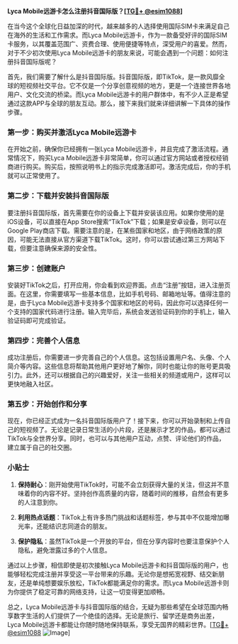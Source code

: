 **Lyca Mobile远游卡怎么注册抖音国际版？[[TG💪+ @esim1088](https://t.me/s/esim1088)]**

在当今这个全球化日益加深的时代，越来越多的人选择使用国际SIM卡来满足自己在海外的生活和工作需求。而Lyca Mobile远游卡，作为一款备受好评的国际SIM卡服务，以其覆盖范围广、资费合理、使用便捷等特点，深受用户的喜爱。然而，对于不少初次使用Lyca Mobile远游卡的朋友来说，可能会遇到一个问题：如何注册抖音国际版呢？

首先，我们需要了解什么是抖音国际版。抖音国际版，即TikTok，是一款风靡全球的短视频社交平台。它不仅是一个分享创意视频的地方，更是一个连接世界各地用户、文化交流的桥梁。而Lyca Mobile远游卡的用户群体中，有不少人正是希望通过这款APP与全球的朋友互动。那么，接下来我们就来详细讲解一下具体的操作步骤。

### 第一步：购买并激活Lyca Mobile远游卡

在开始之前，确保你已经拥有一张Lyca Mobile远游卡，并且完成了激活流程。通常情况下，购买Lyca Mobile远游卡非常简单，你可以通过官方网站或者授权经销商进行购买。购买后，按照说明书上的指示完成激活即可。激活完成后，你的手机就可以正常使用了。

### 第二步：下载并安装抖音国际版

要注册抖音国际版，首先需要在你的设备上下载并安装该应用。如果你使用的是iOS设备，可以直接在App Store搜索“TikTok”下载；如果是安卓设备，则可以在Google Play商店下载。需要注意的是，在某些国家和地区，由于网络政策的原因，可能无法直接从官方渠道下载TikTok。这时，你可以尝试通过第三方网站下载，但要注意确保来源的安全性。

### 第三步：创建账户

安装好TikTok之后，打开应用，你会看到欢迎界面。点击“注册”按钮，进入注册页面。在这里，你需要填写一些基本信息，比如手机号码、邮箱地址等。值得注意的是，由于Lyca Mobile远游卡支持多个国家和地区的号码，因此你可以选择任何一个支持的国家代码进行注册。输入完毕后，系统会发送验证码到你的手机上，输入验证码即可完成验证。

### 第四步：完善个人信息

成功注册后，你需要进一步完善自己的个人信息。这包括设置用户名、头像、个人简介等内容。这些信息将帮助其他用户更好地了解你，同时也能让你的账号更具吸引力。此外，还可以根据自己的兴趣爱好，关注一些相关的频道或用户，这样可以更快地融入社区。

### 第五步：开始创作和分享

现在，你已经正式成为一名抖音国际版用户了！接下来，你可以开始录制和上传自己的短视频了。无论是记录日常生活的小片段，还是展示才艺的作品，都可以通过TikTok与全世界分享。同时，也可以与其他用户互动，点赞、评论他们的作品，建立属于自己的社交圈。

### 小贴士

1. **保持耐心**：刚开始使用TikTok时，可能不会立刻获得大量的关注，但这并不意味着你的内容不好。坚持创作高质量的内容，随着时间的推移，自然会有更多的人注意到你。
   
2. **利用热点话题**：TikTok上有许多热门挑战和话题标签，参与其中不仅能增加曝光率，还能结识志同道合的朋友。

3. **保护隐私**：虽然TikTok是一个开放的平台，但在分享内容时也要注意保护个人隐私，避免泄露过多的个人信息。

通过以上步骤，相信即使是初次接触Lyca Mobile远游卡和抖音国际版的用户，也能够轻松完成注册并享受这一平台带来的乐趣。无论你是想拓宽视野、结交新朋友，还是单纯想要娱乐放松，TikTok都能满足你的需求。而Lyca Mobile远游卡则为你提供了稳定可靠的网络支持，让这一切变得更加顺畅。

总之，Lyca Mobile远游卡与抖音国际版的结合，无疑为那些希望在全球范围内畅享数字生活的人们提供了一个绝佳的选择。无论是旅行、留学还是商务出差，Lyca Mobile远游卡都能让你随时随地保持联系，享受无国界的精彩世界。[[TG💪+ @esim1088](https://t.me/s/esim1088) ![Image](https://i.postimg.cc/4NQfJmqS/Snipaste-2025-05-13-00-14-12.png)]
